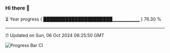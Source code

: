 ### Hi there 👋

⏳ Year progress { ██████████████████████▁▁▁▁▁▁▁▁ } 76.30 %

---

⏰ Updated on Sun, 06 Oct 2024 06:25:50 GMT

![Progress Bar CI](https://github.com/liununu/liununu/workflows/Progress%20Bar%20CI/badge.svg)
